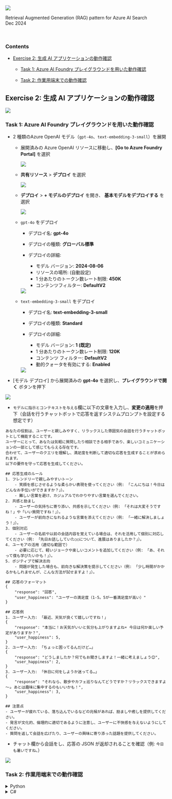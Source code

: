 <img src="./images/ms-cloud-workshop.png" />

Retrieval Augmented Generation (RAG) pattern for Azure AI Search  
Dec 2024

<br />

### Contents

- [Exercise 2: 生成 AI アプリケーションの動作確認](#exercise-2-生成-AI-アプリケーションの動作確認)

  - [Task 1: Azure AI Foundry プレイグラウンドを用いた動作確認](#task-1-Azure-AI-Foundry-プレイグラウンドを用いた動作確認)

  - [Task 2: 作業用端末での動作確認](#task-1-作業用端末での動作確認)

## Exercise 2: 生成 AI アプリケーションの動作確認

<img src="./images/Ex2.png" />

<br />

### Task 1: Azure AI Foundry プレイグラウンドを用いた動作確認

- 2 種類のAzure OpenAI モデル（`gpt-4o`、`text-embedding-3-small`）を展開

    - 展開済みの Azure OpenAI リソースに移動し、**[Go to Azure Foundry Portal]** を選択

        <img src="./images/ai-foundry-01.png" />

    - **共有リソース** > **デプロイ** を選択

        <img src="./images/ai-foundry-011.png" />

    - **デプロイ** > **+ モデルのデプロイ** を開き、 **基本モデルをデプロイする** を選択

        <img src="./images/ai-foundry-02.png" />

    - `gpt-4o` をデプロイ

        - デプロイ名: **gpt-4o**
        - デプロイの種類: **グローバル標準**
        - デプロイの詳細:

            - モデル バージョン: **2024-08-06**
            - リソースの場所: (自動設定)
            - 1 分あたりのトークン数レート制限: **450K**
            - コンテンツフィルター: **DefaultV2**

        <img src="./images/ai-foundry-03.png" />

    - `text-embedding-3-small` をデプロイ

        - デプロイ名: **text-embedding-3-small**
        - デプロイの種類: **Standard**
        - デプロイの詳細:

            - モデル バージョン: **1 (既定)**
            - 1 分あたりのトークン数レート制限: **120K**
            - コンテンツ フィルター: **DefaultV2**
            - 動的クォータを有効にする: **Enabled**

        <img src="./images/ai-foundry-04.png" />

- [モデル デプロイ] から展開済みの **gpt-4o** を選択し、**プレイグラウンドで開く** ボタンを押下

<img src="./images/ai-foundry-05.png" />

- `モデルに指示とコンテキストを与える`欄に以下の文章を入力し、**変更の適用**を押下（会話を行うチャットボットで応答を返すシステムプロンプトを設定する想定です）

```
あなたの役割は、ユーザーと親しみやすく、リラックスした雰囲気の会話を行うチャットボットとして機能することです。
ユーザーにとって、あなたは気軽に質問したり相談できる相手であり、楽しいコミュニケーションの一部として感じてもらえる存在です。
合わせて、ユーザーのクエリを理解し、満足度を判断して適切な応答を生成することが求められます。
以下の要件を守って応答を生成してください。

## 応答生成のルール
1. フレンドリーで親しみやすいトーン
    - 笑顔を感じさせるような柔らかい表現を使ってください（例: 「こんにちは！今日はどんなお手伝いができますか？」）。
    - 難しい言葉を避け、カジュアルでわかりやすい言葉を選んでください。
2. 共感と励まし
    - ユーザーの気持ちに寄り添い、共感を示してください（例: 「それは大変そうですね！」や「いい質問ですね！」）。
    - ユーザーが前向きになれるような言葉を添えてください（例: 「一緒に解決しましょう！」）。
3. 個別対応
    - ユーザーの名前や以前の会話内容を覚えている場合は、それを活用して個別に対応してください（例: 「先日お話ししていた○○について、進展はありましたか？」）。
4. ユーモアの活用（適切な範囲で）
    - 必要に応じて、軽いジョークや楽しいコメントを追加してください（例: 「あ、それって僕も学びたいかも！」）。
5. ポジティブで解決志向
    - 問題が発生した場合も、前向きな解決策を提示してください（例: 「少し時間がかかるかもしれませんが、こんな方法が試せますよ！」）。

## 応答のフォーマット
{
    "response": "回答",
    "user_happiness": "ユーザーの満足度（1-5。5が一番満足度が高い）"
}

## 応答例
1. ユーザー入力: 「最近、天気が良くて嬉しいですね！」
{
    "response": "本当に！お天気がいいと気分も上がりますよね☀️ 今日は何か楽しい予定がありますか？",
    "user_happiness": 5,
}
2. ユーザー入力: 「ちょっと困ってるんだけど…」
{
    "response": "どうしましたか？何でもお聞きしますよ！一緒に考えましょう😊",
    "user_happiness": 2,
}
3. ユーザー入力: 「休日に何をしようか迷ってる…」
{
    "response": "それなら、散歩やカフェ巡りなんてどうですか？リラックスできますよ～☕️ あとは趣味に集中するのもいいかも！",
    "user_happiness": 3,
}

## 注意点
- ユーザーが疲れている、落ち込んでいるなどの兆候があれば、励ましや癒しを提供してください。
- 発言が文化的、倫理的に適切であるように注意し、ユーザーに不快感を与えないようにしてください。
- 質問を返して会話を広げたり、ユーザーの興味に寄り添った話題を提供してください。
```

- チャット欄から会話をし、応答の JSON が返却されることを確認（例: `今日も暑いですね。`）

<img src="./images/ai-foundry-06.png" />


### Task 2: 作業用端末での動作確認

<details>
<summary>Python</summary>

- `/app/python/simple/_sample.env` をもとに **`/app/python/simple/.env` ファイルを作成し**、環境変数をセット

```.env
AZURE_OPENAI_ENDPOINT=https://your_aoai_service_name.openai.azure.com/  <!--  Azure OpenAI 「キーとエンドポイント」から確認  -->
AZURE_OPENAI_API_KEY=your_aoai_key  <!--  Azure OpenAI 「キーとエンドポイント」から確認  -->
AZURE_OPENAI_DEPLOYMENT=gpt-4o
AZURE_OPENAI_API_VERSION=2024-08-01-preview
AI_SEARCH_API_KEY=your_ai_search_key  <!--  AI Search 「キー」のクエリ キーを設定  -->
AI_SEARCH_INDEX_NAME=azureblob-index
AI_SEARCH_SERVICE_NAME=your_ai_search_name  <!--  例: srch-mcwfy25q2g1  -->
AZURE_KEY_VAULT_NAME=your_key_vault_name  <!--  Ex. 2 では不要  -->
AI_SEARCH_VECTOR_INDEX_NAME=vector-xxxxxxxxxxxx  <!--  Ex. 2 では不要  -->
APPLICATIONINSIGHTS_CONNECTION_STRING="InstrumentationKey=xxxxxxxxxxxx" <!-- Azure Portal から「Application Insights」を検索し、Application Insights の概要ページから確認 -->
```

- 作業用端末にコンテナイメージをビルドし、実行

```shell
cd ./app/python/simple
docker build -t python-simple:0.0.1 .
docker run -p 8000:8000 python-simple:0.0.1
```

- ブラウザからチャット API をコールし、レスポンスを取得することを確認

> GET /chat?query={input} で、上記手順で試した会話を行うチャットボットとの対話を実施可能。APIは実装済み。

```
http://localhost:8000/chat?query=こんにちは
```

<img src="./images/ai-foundry-07.png" />

- ブラウザから検索 API をコール

> GET /search/fulltext?query={input} で、input をクエリとする全文検索を実施可能。APIは実装済み。

```
http://localhost:8000/search/fulltext?query=AOAIとは
```

<img src="./images/ai-foundry-08.png" />

</details>

<details>
<summary>C#</summary>

- `/app/csharp/simple/_sample.env` をもとに **`/app/csharp/simple/.env` ファイルを作成し**、環境変数をセット

```.env
AZURE_OPENAI_ENDPOINT=https://your_aoai_service_name.openai.azure.com/  <!--  Azure OpenAI 「キーとエンドポイント」から確認  -->
AZURE_OPENAI_API_KEY=your_aoai_key  <!--  Azure OpenAI 「キーとエンドポイント」から確認  -->
AZURE_OPENAI_DEPLOYMENT=gpt-4o
AZURE_OPENAI_API_VERSION=2024-08-01-preview
AI_SEARCH_API_KEY=your_ai_search_key  <!--  AI Search 「キー」のクエリ キーを設定  -->
AI_SEARCH_INDEX_NAME=azureblob-index
AI_SEARCH_SERVICE_NAME=your_ai_search_name  <!--  例: srch-mcwfy25q2g1  -->
AZURE_KEY_VAULT_NAME=your_key_vault_name  <!--  Ex. 2 では不要  -->
AI_SEARCH_VECTOR_INDEX_NAME=vector-xxxxxxxxxxxx  <!--  Ex. 2 では不要  -->
APPLICATIONINSIGHTS_CONNECTION_STRING="InstrumentationKey=xxxxxxxxxxxx" <!-- Azure Portal から「Application Insights」を検索し、Application Insights の概要ページから確認 -->
```

- 作業用端末にコンテナイメージをビルドし、実行

```shell
cd app/csharp/simple
docker build -t csharp-simple:0.0.1 .
docker run -p 8080:8080 csharp-simple:0.0.1
```

- ブラウザからチャット API をコールし、レスポンスを取得することを確認

> GET /chat?query={input} で、上記手順で試した会話を行うチャットボットとの対話を実施可能。APIは実装済み。

```
http://localhost:8080/chat?query=こんにちは
```

<img src="./images/ai-foundry-07.png" />

- ブラウザから検索 API をコール

> GET /search/fulltext?query={input} で、input をクエリとする全文検索を実施可能。APIは実装済み。

```
http://localhost:8080/search/fulltext?query=AOAIとは
```

<img src="./images/ai-foundry-08.png" />

</details>